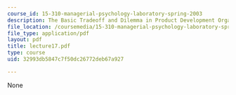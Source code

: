 ```yaml
---
course_id: 15-310-managerial-psychology-laboratory-spring-2003
description: The Basic Tradeoff and Dilemma in Product Development Organization
file_location: /coursemedia/15-310-managerial-psychology-laboratory-spring-2003/32993db5847c7f50dc26772deb67a927_lecture17.pdf
file_type: application/pdf
layout: pdf
title: lecture17.pdf
type: course
uid: 32993db5847c7f50dc26772deb67a927

---
```

None